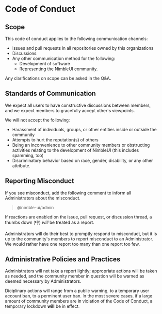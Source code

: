 # Code of Conduct

## Scope
This code of conduct applies to the following communication channels:
- Issues and pull requests in all repositories owned by this organizations
- Discussions
- Any other communication method for the following:
  - Development of software
  - Representing the NimbleUI community.

Any clarifications on scope can be asked in the Q&A.

## Standards of Communication

We expect all users to have constructive discussions between members,
and we expect members to gracefully accept other's viewpoints.

We will not accept the following:

- Harassment of individuals, groups, or other entities inside or outside the community
- Attempts to hurt the reputation(s) of others
- Being an inconvenience to other community members
  or obstructing activities relating to the development of NimbleUI (this includes spamming, too)
- Discriminatory behavior based on race, gender, disability, or any other attribute.

## Reporting Misconduct

If you see misconduct, add the following comment to inform all Administrators about the misconduct.

> @nimble-ui/admin

If reactions are enabled on the issue, pull request, or discussion thread,
a thumbs down (:-1:) *will* be treated as a report.

Administrators will do their best to promptly respond to misconduct,
but it is up to the community's members to report misconduct to an Administrator.
We would rather have one report too many than one report too few.

## Administrative Policies and Practices

Administrators will not take a report lightly; appropriate actions will be taken as needed, and the community member in question will be warned as deemed necessary by Administrators.

Diciplinary actions will range from a public warning, to a temporary user account ban, to a perminent user ban.
In the most severe cases, if a large amount of community members are in violation of the Code of Conduct, a temporary lockdown **will** be in effect.
